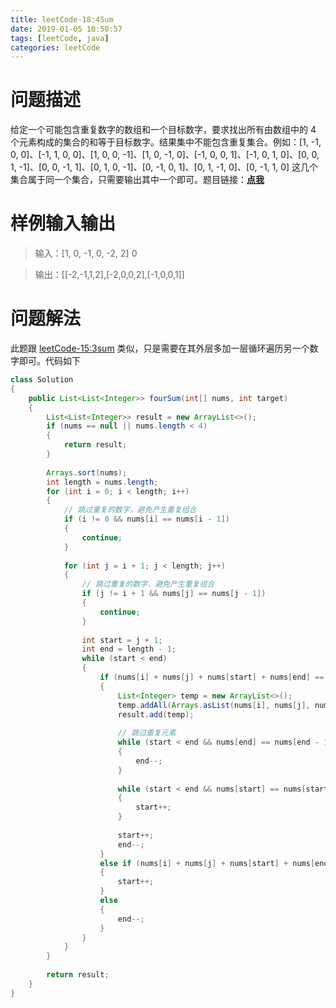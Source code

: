 ```yaml
---
title: leetCode-18:4Sum
date: 2019-01-05 10:50:57
tags: [leetCode, java]
categories: leetCode
---
```


# 问题描述

给定一个可能包含重复数字的数组和一个目标数字，要求找出所有由数组中的 4 个元素构成的集合的和等于目标数字。结果集中不能包含重复集合。例如：[1, -1, 0, 0]、[-1, 1, 0, 0]、[1, 0, 0, -1]、[1, 0, -1, 0]、[-1, 0, 0, 1]、[-1, 0, 1, 0]、[0, 0, 1, -1]、[0, 0, -1, 1]、[0, 1, 0, -1]、[0, -1, 0, 1]、[0, 1, -1, 0]、[0, -1, 1, 0] 这几个集合属于同一个集合，只需要输出其中一个即可。题目链接：**[点我](https://leetcode.com/problems/4sum/)**

<!-- more -->

# 样例输入输出

> 输入：[1, 0, -1, 0, -2, 2]     0

> 输出：[[-2,-1,1,2],[-2,0,0,2],[-1,0,0,1]]

# 问题解法

此题跟 [leetCode-15:3sum](https://guozhchun.github.io/leetCode/leetCode-15/) 类似，只是需要在其外层多加一层循环遍历另一个数字即可。代码如下

```java
class Solution 
{
    public List<List<Integer>> fourSum(int[] nums, int target) 
    {
        List<List<Integer>> result = new ArrayList<>();
        if (nums == null || nums.length < 4)
        {
            return result;
        }
        
        Arrays.sort(nums);
        int length = nums.length;
        for (int i = 0; i < length; i++)
        {
            // 跳过重复的数字，避免产生重复组合
            if (i != 0 && nums[i] == nums[i - 1])
            {
                continue;
            }
            
            for (int j = i + 1; j < length; j++)
            {
                // 跳过重复的数字，避免产生重复组合
                if (j != i + 1 && nums[j] == nums[j - 1])
                {
                    continue;
                }
                
                int start = j + 1;
                int end = length - 1;
                while (start < end)
                {
                    if (nums[i] + nums[j] + nums[start] + nums[end] == target)
                    {
                        List<Integer> temp = new ArrayList<>();
                        temp.addAll(Arrays.asList(nums[i], nums[j], nums[start], nums[end]));
                        result.add(temp);
                        
                        // 跳过重复元素
                        while (start < end && nums[end] == nums[end - 1])
                        {
                            end--;
                        }
                        
                        while (start < end && nums[start] == nums[start + 1])
                        {
                            start++;
                        }
                        
                        start++;
                        end--;
                    }
                    else if (nums[i] + nums[j] + nums[start] + nums[end] < target)
                    {
                        start++;
                    }
                    else 
                    {
                        end--;
                    }
                }
            }
        }
        
        return result;
    }
}
```

